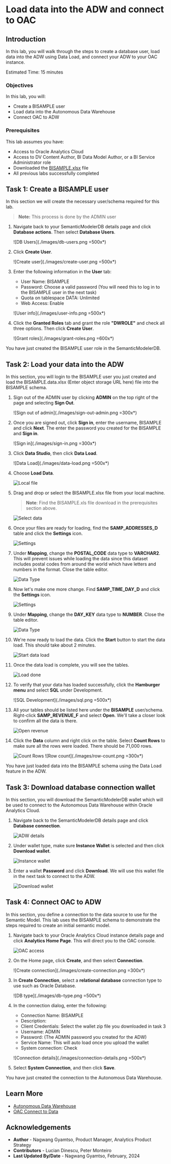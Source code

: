 # Load data into the ADW and connect to OAC

## Introduction

In this lab, you will walk through the steps to create a database user, load data into the ADW using Data Load, and connect your ADW to your OAC instance.

Estimated Time: 15 minutes

### Objectives

In this lab, you will:
* Create a BISAMPLE user
* Load data into the Autonomous Data Warehouse
* Connect OAC to ADW

### Prerequisites

This lab assumes you have:
* Access to Oracle Analytics Cloud
* Access to DV Content Author, BI Data Model Author, or a BI Service Administrator role
* Downloaded the [BISAMPLE.xlsx](https://objectstorage.us-ashburn-1.oraclecloud.com/p/vL6XiAFR-g1xAcok3aqWKH2z2rWobXtgI-3SWEhEFpeplt002IHSwY9cEMMvYeWe/n/idmqvvdwzckf/b/OAC-Workshops/o/BISAMPLE.xlsx) file
* All previous labs successfully completed

## Task 1: Create a BISAMPLE user
In this section we will create the necessary user/schema required for this lab.

>**Note:** This process is done by the ADMIN user

1. Navigate back to your SemanticModelerDB details page and click **Database actions**. Then select **Database Users**.

	![DB Users](./images/db-users.png =500x*)

2. Click **Create User**.

	![Create user](./images/create-user.png =500x*)

3. Enter the following information in the **User** tab:
	* User Name: BISAMPLE
	* Password: Choose a valid password (You will need this to log in to the BISAMPLE user in the next task)
	* Quota on tablespace DATA: Unlimited
	* Web Access: Enable

	![User info](./images/user-info.png =500x*)

4. Click the **Granted Roles** tab and grant the role **"DWROLE"** and check all three options. Then click **Create User**.

	![Grant roles](./images/grant-roles.png =600x*)

You have just created the BISAMPLE user role in the SemanticModelerDB.

## Task 2: Load your data into the ADW
In this section, you will login to the BISAMPLE user you just created and load the BISAMPLE.data.xlsx (Enter object storage URL here) file into the BISAMPLE schema.

1. Sign out of the ADMIN user by clicking **ADMIN** on the top right of the page and selecting **Sign Out**.

	![Sign out of admin](./images/sign-out-admin.png =300x*)

2. Once you are signed out, click **Sign in**, enter the username, BISAMPLE and click **Next**. The enter the password you created for the BISAMPLE and **Sign in**.

	![Sign in](./images/sign-in.png =300x*)

3. Click **Data Studio**, then click **Data Load**.

	![Data Load](./images/data-load.png =500x*)

4. Choose **Load Data**.

	![Local file](./images/local-file.png)

5. Drag and drop or select the BISAMPLE.xlsx file from your local machine.

	>**Note**: Find the BISAMPLE.xls file download in the prerequisites section above.

	![Select data](./images/select-data.png)

6. Once your files are ready for loading, find the **SAMP\_ADDRESSES\_D** table and click the **Settings** icon.

	![Settings](./images/settings-icon.png)

7. Under **Mapping**, change the **POSTAL_CODE** data type to **VARCHAR2**. This will prevent issues while loading the data since this dataset includes postal codes from around the world which have letters and numbers in the format. Close the table editor.

	![Data Type](./images/varchar.png)

8. Now let's make one more change. Find **SAMP\_TIME\_DAY\_D** and click the **Settings** icon.

	![Settings](./images/settings-icon-day.png)

9. Under **Mapping**, change the **DAY_KEY** data type to **NUMBER**. Close the table editor.

	![Data Type](./images/number.png)

10. We're now ready to load the data. Click the **Start** button to start the data load. This should take about 2 minutes.

	![Start data load](./images/start-load.png)

11. Once the data load is complete, you will see the tables.

	![Load done](./images/load-done.png)

12. To verify that your data has loaded successfully, click the **Hamburger menu** and select **SQL** under Development.

	![SQL Development](./images/sql.png =500x*)

13. All your tables should be listed here under the **BISAMPLE** user/schema. Right-click **SAMP\_REVENUE\_F** and select **Open**. We'll take a closer look to confirm all the data is there.

	![Open revenue](./images/open-revenue.png)

14. Click the **Data** column and right click on the table. Select **Count Rows** to make sure all the rows were loaded. There should be 71,000 rows.

	![Count Rows](./images/count-rows.png)
	![Row count](./images/row-count.png =300x*)

You have just loaded data into the BISAMPLE schema using the Data Load feature in the ADW.

## Task 3: Download database connection wallet
In this section, you will download the SemanticModelerDB wallet which will be used to connect to the Autonomous Data Warehouse within Oracle Analytics Cloud.

1. Navigate back to the SemanticModelerDB details page and click **Database connection**.

	![ADW details](./images/adw-details.png)

2. Under wallet type, make sure **Instance Wallet** is selected and then click **Download wallet**.

	![Instance wallet](./images/instance-wallet.png)

3. Enter a wallet **Password** and click **Download**. We will use this wallet file in the next task to connect to the ADW.

	![Download wallet](./images/download-wallet.png)

## Task 4: Connect OAC to ADW
In this section, you define a connection to the data source to use for the Semantic Model. This lab uses the BISAMPLE schema to demonstrate the steps required to create an initial semantic model.

1. Navigate back to your Oracle Analytics Cloud instance details page and click **Analytics Home Page**. This will direct you to the OAC console.

	![OAC access](images/access-oac.png)

2. On the Home page, click **Create**, and then select **Connection**.

	![Create connection](./images/create-connection.png =300x*)

3. In **Create Connection**, select a **relational database** connection type to use such as Oracle Database.

	![DB type](./images/db-type.png =500x*)

4. In the connection dialog, enter the following:

	* Connection Name: BISAMPLE
	* Description:
	* Client Credentials: Select the wallet zip file you downloaded in task 3
	* Username: ADMIN
	* Password: (The ADMIN password you created for the ADW)
	* Service Name: This will auto load once you upload the wallet
	* System connection: Check

	![Connection details](./images/connection-details.png =500x*)

5. Select **System Connection**, and then click **Save**.

You have just created the connection to the Autonomous Data Warehouse.

## Learn More
* [Autonomous Data Warehouse](https://docs.oracle.com/en/cloud/paas/autonomous-data-warehouse-cloud/)
* [OAC Connect to Data](https://docs.oracle.com/en/cloud/paas/analytics-cloud/upload-data.html)

## Acknowledgements
* **Author** - Nagwang Gyamtso, Product Manager, Analytics Product Strategy
* **Contributors** - Lucian Dinescu, Peter Monteiro
* **Last Updated By/Date** - Nagwang Gyamtso, February, 2024
